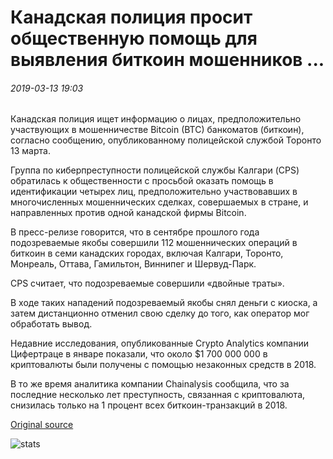 # Канадская полиция просит общественную помощь для выявления биткоин мошенников ...

###### 2019-03-13 19:03

Канадская полиция ищет информацию о лицах, предположительно участвующих в мошенничестве Bitcoin (BTC) банкоматов (биткоин), согласно сообщению, опубликованному полицейской службой Торонто 13 марта.

Группа по киберпреступности полицейской службы Калгари (CPS) обратилась к общественности с просьбой оказать помощь в идентификации четырех лиц, предположительно участвовавших в многочисленных мошеннических сделках, совершаемых в стране, и направленных против одной канадской фирмы Bitcoin.

В пресс-релизе говорится, что в сентябре прошлого года подозреваемые якобы совершили 112 мошеннических операций в биткоин в семи канадских городах, включая Калгари, Торонто, Монреаль, Оттава, Гамильтон, Виннипег и Шервуд-Парк.

CPS считает, что подозреваемые совершили «двойные траты».

В ходе таких нападений подозреваемый якобы снял деньги с киоска, а затем дистанционно отменил свою сделку до того, как оператор мог обработать вывод.

Недавние исследования, опубликованные Crypto Analytics компании Цифертраце в январе показали, что около $1 700 000 000 в криптовалюты были получены с помощью незаконных средств в 2018.

В то же время аналитика компании Chainalysis сообщила, что за последние несколько лет преступность, связанная с криптовалюта, снизилась только на 1 процент всех биткоин-транзакций в 2018.

[Original source](https://cointelegraph.com/news/canadian-police-asks-for-public-assistance-to-identify-bitcoin-fraudsters)

![stats](https://c.statcounter.com/11760860/0/a89fa40b/1/ "stats")